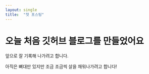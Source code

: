 ```yaml
---
layout: single
title:  "첫 포스팅"
---
```


# 오늘 처음 깃허브 블로그를 만들었어요

앞으로 잘 기록해 나가려고 합니다.



아직은 뼈대만 있지만 조금 조금씩 살을 채워나가려고 합니다!
